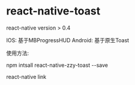 # react-native-toast

react-native version > 0.4

IOS: 基于MBProgressHUD
Android: 基于原生Toast

使用方法:

npm intsall react-native-zzy-toast --save

react-native link